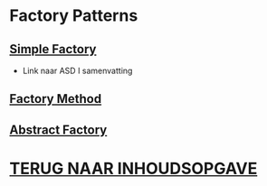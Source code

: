 # Factory Patterns

## [Simple Factory](https://github.com/JasperLefeverHogent/DesignPatternsASDI/blob/main/SimpleFactory/simpleFactory.md)

- Link naar ASD I samenvatting

## [Factory Method](./FactoryMethod/FactoryMethod.md)

## [Abstract Factory](./AbstractFactory/AbstractFactory.md)

# [TERUG NAAR INHOUDSOPGAVE](../README.md)
